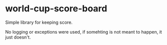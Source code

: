 # world-cup-score-board
Simple library for keeping score.

No logging or exceptions were used, if somehting is not meant to happen, it just doesn't.
